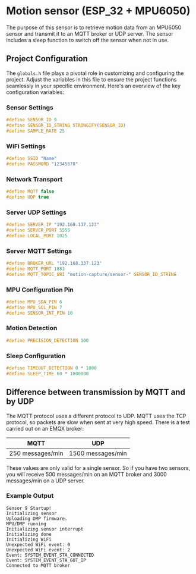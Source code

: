 # Motion sensor (ESP_32 + MPU6050)

The purpose of this sensor is to retrieve motion data from an MPU6050 sensor and transmit it to an MQTT broker or UDP server. The sensor includes a sleep function to switch off the sensor when not in use.


## Project Configuration

The `globals.h` file plays a pivotal role in customizing and configuring the project. Adjust the variables in this file to ensure the project functions seamlessly in your specific environment. Here's an overview of the key configuration variables:

### Sensor Settings

```c
#define SENSOR_ID 9
#define SENSOR_ID_STRING STRINGIFY(SENSOR_ID)
#define SAMPLE_RATE 25
```


### WiFi Settings

```c
#define SSID "Name"       
#define PASSWORD "12345678" 
```


### Network Transport

```c
#define MQTT false
#define UDP true
```


### Server UDP Settings

```c
#define SERVER_IP "192.168.137.123"
#define SERVER_PORT 5555
#define LOCAL_PORT 1025
```


### Server MQTT Settings

```c
#define BROKER_URL "192.168.137.123"
#define MQTT_PORT 1883
#define MQTT_TOPIC_URI "motion-capture/sensor-" SENSOR_ID_STRING
```


### MPU Configuration Pin

```c
#define MPU_SDA_PIN 6
#define MPU_SCL_PIN 7
#define SENSOR_INT_PIN 10
```


### Motion Detection

```c
#define PRECISION_DETECTION 100
```


### Sleep Configuration

```c
#define TIMEOUT_DETECTION 0 * 1000
#define SLEEP_TIME 60 * 1000000
```

## Difference between transmission by MQTT and by UDP

The MQTT protocol uses a different protocol to UDP. MQTT uses the TCP protocol, so packets are slow when sent at very high speed. There is a test carried out on an EMQX broker:

| MQTT             | UDP               |
|:-:|:-:|
| 250 messages/min | 1500 messages/min |

These values are only valid for a single sensor. So if you have two sensors, you will receive 500 messages/min on an MQTT broker and 3000 messages/min on a UDP server.


### Example Output

```
Sensor 9 Startup!
Initializing sensor
Uploading DMP firmware.
MPU/DMP running
Initializing sensor interrupt
Initializing done
Initializing WiFi
Unexpected WiFi event: 0
Unexpected WiFi event: 2
Event: SYSTEM_EVENT_STA_CONNECTED
Event: SYSTEM_EVENT_STA_GOT_IP
Connected to MQTT broker
```


